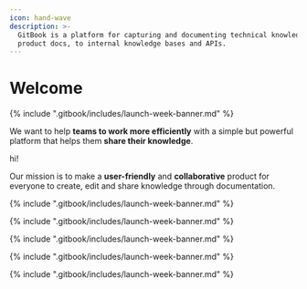 ```yaml
---
icon: hand-wave
description: >-
  GitBook is a platform for capturing and documenting technical knowledge — from
  product docs, to internal knowledge bases and APIs.
---
```


# Welcome

{% include ".gitbook/includes/launch-week-banner.md" %}

We want to help **teams to work more efficiently** with a simple but powerful platform that helps them **share their knowledge**.

hi!

Our mission is to make a **user-friendly** and **collaborative** product for everyone to create, edit and share knowledge through documentation.

{% include ".gitbook/includes/launch-week-banner.md" %}

{% include ".gitbook/includes/launch-week-banner.md" %}

{% include ".gitbook/includes/launch-week-banner.md" %}

{% include ".gitbook/includes/launch-week-banner.md" %}

{% include ".gitbook/includes/launch-week-banner.md" %}

